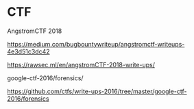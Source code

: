 # CTF

AngstromCTF 2018

https://medium.com/bugbountywriteup/angstromctf-writeups-4e3d51c3dc42

https://rawsec.ml/en/angstromCTF-2018-write-ups/

google-ctf-2016/forensics/

https://github.com/ctfs/write-ups-2016/tree/master/google-ctf-2016/forensics
